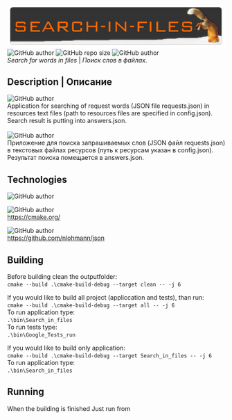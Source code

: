 ![# Search-in-files](search-in-files.png)<br>
![GitHub author](https://img.shields.io/badge/made_by-OldScripter-009919)
![GitHub repo size](https://img.shields.io/github/repo-size/OldScripter/Search-in-files)
![GitHub author](https://img.shields.io/badge/made_on-C++-red)
<br><i> Search for words in files</i> | <i> Поиск слов в файлах.</i>

## Description | Описание
![GitHub author](https://img.shields.io/badge/-ENG-blue)<br>
Application for searching of request words (JSON file requests.json) in resources text files (path to resources files are specified in config.json). Search result is putting into answers.json.<br><br>
![GitHub author](https://img.shields.io/badge/-RUS-red)<br>
Приложение для поиска запрашиваемых слов (JSON файл requests.json) в текстовых файлах ресурсов (путь к ресурсам указан в config.json). Результат поиска помещается в answers.json.
## Technologies
![GitHub author](https://img.shields.io/badge/C++-14-005199?style=for-the-badge)<br>

![GitHub author](https://img.shields.io/badge/CMake-3.22-005199?style=for-the-badge)<br>
https://cmake.org/<br>

![GitHub author](https://img.shields.io/badge/JSON-3.10.5-orange?style=for-the-badge)<br>
https://github.com/nlohmann/json<br>

## Building
Before building clean the outputfolder:<br>
`cmake --build .\cmake-build-debug --target clean -- -j 6`<br>

If you would like to build all project (appliccation and tests), than run:<br>
`cmake --build .\cmake-build-debug --target all -- -j 6`<br>
To run application type:<br>
`.\bin\Search_in_files`<br>
To run tests type:<br>
`.\bin\Google_Tests_run`<br>

If you would like to build only application:<br>
`cmake --build .\cmake-build-debug --target Search_in_files -- -j 6`<br>
To run application type:<br>
`.\bin\Search_in_files`<br>

## Running
When the building is finished Just run from 
